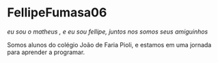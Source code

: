 # FellipeFumasa06
_eu sou o matheus ,
e eu sou fellipe, 
juntos nos somos 
seus amiguinhos_

  Somos alunos do colégio João de Faria Pioli, e estamos em uma jornada para aprender a programar.
